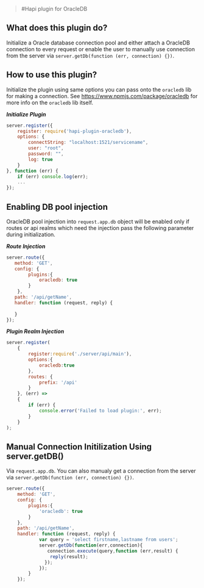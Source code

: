 > #Hapi plugin for OracleDB


## What does this plugin do?
Initialize a Oracle database connection pool and either attach a OracleDB connection to every request or enable the user to manually use connection from the server via `server.getDb(function (err, connection) {})`.

## How to use this plugin?
Initialize the plugin using same options you can pass onto the `oracledb` lib for making a connection. See https://www.npmjs.com/package/oracledb for more info on the `oracledb` lib itself.

***Initialize Plugin***
```javascript
server.register({
	register: require('hapi-plugin-oracledb'),
	options: {
		connectString: "localhost:1521/servicename",
		user: "root",
		password: "",
		log: true
	}
}, function (err) {
	if (err) console.log(err);
	...
});
```

## Enabling DB pool injection
 OracleDB pool injection into `request.app.db` object will be enabled only if routes or api realms which need the injection pass the following parameter during initialization.
 
 ***Route Injection***
 ```javascript
 server.route({ 
 	method: 'GET', 
 	config: {
         plugins:{
             oracledb: true
         }
     },
 	path: '/api/getName', 
 	handler: function (request, reply) { 
 			
 	} 
 });
 ```
 ***Plugin Realm Injection***
 ```javascript
 server.register(
     {
         register:require('./server/api/main'),
         options:{
             oracledb:true
         },
         routes: {
             prefix: '/api'
         }
     }, (err) =>
     {
         if (err) {
             console.error('Failed to load plugin:', err);
         }
     }
 );
 ```
## Manual Connection Initilization Using server.getDB()
 
Via `request.app.db`. You can also manualy get a connection from the server via `server.getDb(function (err, connection) {})`.
```javascript
server.route({ 
	method: 'GET', 
	config: {
        plugins:{
            'oracledb': true
        }
    },
	path: '/api/getName', 
	handler: function (request, reply) { 
			var query = 'select firstname,lastname from users';
			server.getDb(function(err,connection){
			   connection.execute(query,function (err,result) {
                reply(result);
              }); 
			});
		} 
	});
```
